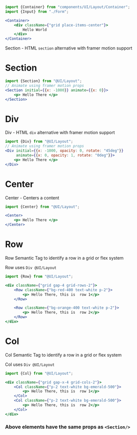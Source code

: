 ```jsx
import {Container} from "components/UI/Layout/Container";
import {Input} from "./Form";

<Container>
    <div className={"grid place-items-center"}>
        Hello World
    </div>
</Container>
```
Section - HTML `section` alternative with framer motion support

# Section

```jsx
import {Section} from "@UI/Layout";
// Animate using framer motion props
<Section initial={{x: -1000}} animate={{x: 0}}>
    <p> Hello There </p>
</Section>
```

# Div

Div - HTML `div` alternative with framer motion support

```jsx
import {Div} from "@UI/Layout";
// Animate using framer motion props
<Div initial={{x: -1000, opacity: 0, rotate: "45deg"}} 
     animate={{x: 0, opacity: 1, rotate: "0deg"}}>
    <p> Hello There </p>
</Div>
```

# Center

Center - Centers a content

```jsx
import {Center} from "@UI/Layout";

<Center>
    <p> Hello There </p>
</Center>
```

# Row

Row Semantic Tag to identify a row in a grid or flex system

Row uses `Div @UI/Layout`

```jsx
import {Row} from "@UI/Layout";

<div className={"grid gap-4 grid-rows-2"}>
    <Row className={"bg-red-400 text-white p-2"}>
        <p> Hello There, this is  row 1</p>
    </Row>

    <Row className={"bg-orange-400 text-white p-2"}>
        <p> Hello There, this is  row 2</p>
    </Row>
</div>
```

# Col

Col Semantic Tag to identify a row in a grid or flex system

Col uses `Div @UI/Layout`

```jsx
import {Col} from "@UI/Layout";

<div className={"grid gap-x-4 grid-cols-2"}>
    <Col className={"p-2 text-white bg-emerald-500"}>
        <p> Hello There, this is  row 1</p>
    </Col>
    <Col className={"p-2 text-white bg-emerald-500"}>
        <p> Hello There, this is  row 2</p>
    </Col>
</div>
```

### Above elements have the same props as ```<Section/>```
